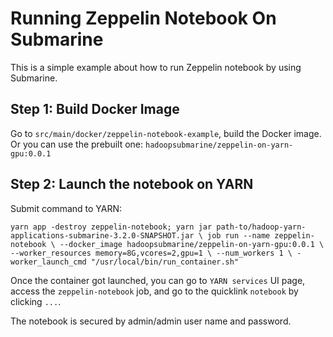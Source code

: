 <!---
  Licensed under the Apache License, Version 2.0 (the "License");
  you may not use this file except in compliance with the License.
  You may obtain a copy of the License at

   http://www.apache.org/licenses/LICENSE-2.0

  Unless required by applicable law or agreed to in writing, software
  distributed under the License is distributed on an "AS IS" BASIS,
  WITHOUT WARRANTIES OR CONDITIONS OF ANY KIND, either express or implied.
  See the License for the specific language governing permissions and
  limitations under the License. See accompanying LICENSE file.
-->

# Running Zeppelin Notebook On Submarine

This is a simple example about how to run Zeppelin notebook by using Submarine.

## Step 1: Build Docker Image

Go to `src/main/docker/zeppelin-notebook-example`, build the Docker image. Or you can use the prebuilt one: `hadoopsubmarine/zeppelin-on-yarn-gpu:0.0.1`

## Step 2: Launch the notebook on YARN

Submit command to YARN:

`yarn app -destroy zeppelin-notebook;
yarn jar path-to/hadoop-yarn-applications-submarine-3.2.0-SNAPSHOT.jar \
   job run --name zeppelin-notebook \
   --docker_image hadoopsubmarine/zeppelin-on-yarn-gpu:0.0.1 \
   --worker_resources memory=8G,vcores=2,gpu=1 \
   --num_workers 1 \
   -worker_launch_cmd "/usr/local/bin/run_container.sh"`

Once the container got launched, you can go to `YARN services` UI page, access the `zeppelin-notebook` job, and go to the quicklink `notebook` by clicking `...`.

The notebook is secured by admin/admin user name and password.